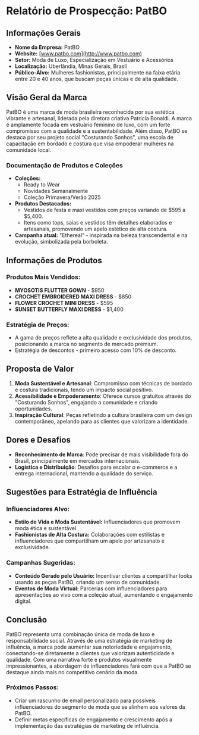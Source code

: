 # Relatório de Prospecção: PatBO

## Informações Gerais
- **Nome da Empresa:** PatBO
- **Website:** [www.patbo.com](http://www.patbo.com)
- **Setor:** Moda de Luxo, Especialização em Vestuário e Acessórios
- **Localização:** Uberlândia, Minas Gerais, Brasil
- **Público-Alvo:** Mulheres fashionistas, principalmente na faixa etária entre 20 e 40 anos, que buscam peças únicas e de alta qualidade.

## Visão Geral da Marca
PatBO é uma marca de moda brasileira reconhecida por sua estética vibrante e artesanal, liderada pela diretora criativa Patricia Bonaldi. A marca é amplamente focada em vestuário feminino de luxo, com um forte compromisso com a qualidade e a sustentabilidade. Além disso, PatBO se destaca por seu projeto social "Costurando Sonhos", uma escola de capacitação em bordado e costura que visa empoderar mulheres na comunidade local.

### Documentação de Produtos e Coleções
- **Coleções:** 
  - Ready to Wear
  - Novidades Semanalmente
  - Coleção Primavera/Verão 2025
- **Produtos Destacados:**
  - Vestidos de festa e maxi vestidos com preços variando de $595 a $5,400.
  - Itens como tops, saias e vestidos têm detalhes elaborados e artesanais, promovendo um apelo estético de alta costura.
- **Campanha atual:** "Ethereal” - inspirada na beleza transcendental e na evolução, simbolizada pela borboleta.

## Informações de Produtos
### Produtos Mais Vendidos:
- **MYOSOTIS FLUTTER GOWN** - $950
- **CROCHET EMBROIDERED MAXI DRESS** - $850
- **FLOWER CROCHET MINI DRESS** - $595
- **SUNSET BUTTERFLY MAXI DRESS** - $1,400

### Estratégia de Preços:
- A gama de preços reflete a alta qualidade e exclusividade dos produtos, posicionando a marca no segmento de mercado premium.
- Estratégia de descontos - primeiro acesso com 10% de desconto.

## Proposta de Valor
1. **Moda Sustentável e Artesanal**: Compromisso com técnicas de bordado e costura tradicionais, tendo um impacto social positivo.
2. **Acessibilidade e Empoderamento**: Oferece cursos gratuitos através do "Costurando Sonhos", engajando a comunidade e criando oportunidades.
3. **Inspiração Cultural**: Peças refletindo a cultura brasileira com um design contemporâneo, apelando para as clientes que valorizam a identidade.

## Dores e Desafios
- **Reconhecimento de Marca**: Pode precisar de mais visibilidade fora do Brasil, principalmente em mercados internacionais.
- **Logística e Distribuição**: Desafios para escalar o e-commerce e a entrega internacional, mantendo a qualidade do serviço.

## Sugestões para Estratégia de Influência
### Influenciadores Alvo:
- **Estilo de Vida e Moda Sustentável:** Influenciadores que promovem moda ética e sustentável.
- **Fashionistas de Alta Costura:** Colaborações com estilistas e influenciadores que compartilham um apelo por artesanato e exclusividade.

### Campanhas Sugeridas:
- **Conteúdo Gerado pelo Usuário:** Incentivar clientes a compartilhar looks usando as peças PatBO, criando um senso de comunidade.
- **Eventos de Moda Virtual:** Parcerias com influenciadores para apresentações ao vivo com a coleção atual, aumentando o engajamento digital.

## Conclusão
PatBO representa uma combinação única de moda de luxo e responsabilidade social. Através de uma estratégia de marketing de influência, a marca pode aumentar sua notoriedade e engajamento, conectando-se diretamente a clientes que valorizam autenticidade e qualidade. Com uma narrativa forte e produtos visualmente impressionantes, a abordagem de influenciadores fará com que a PatBO se destaque ainda mais no competitivo cenário da moda. 

### Próximos Passos:
- Criar um rascunho de email personalizado para possíveis influenciadores do segmento de moda que se alinhem aos valores da PatBO.
- Definir metas específicas de engajamento e crescimento após a implementação das estratégias de marketing de influência.